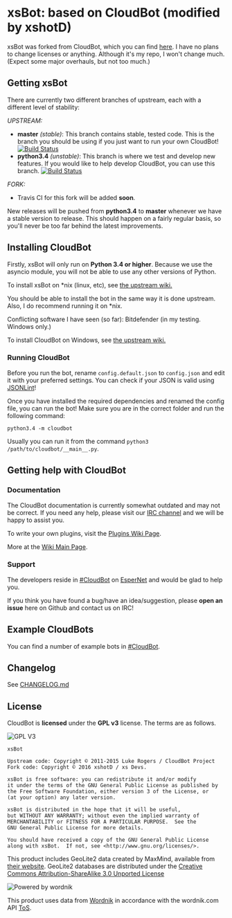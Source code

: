 # xsBot: based on CloudBot (modified by xshotD)

xsBot was forked from CloudBot, which you can find [here](https://github.com/CloudBotIRC/CloudBot).
I have no plans to change licenses or anything. Although it's my repo, I won't change much. (Expect some major overhauls, but not too much.)

## Getting xsBot

There are currently two different branches of upstream, each with a different level of stability:

*UPSTREAM:* 
- **master** *(stable)*: This branch contains stable, tested code. This is the branch you should be using if you just want to run your own CloudBot! [![Build Status](https://travis-ci.org/CloudBotIRC/CloudBot.svg?branch=master)](https://travis-ci.org/CloudBotIRC/CloudBot)
 - **python3.4** *(unstable)*: This branch is where we test and develop new features. If you would like to help develop CloudBot, you can use this branch. [![Build Status](https://travis-ci.org/CloudBotIRC/CloudBot.svg?branch=python3.4)](https://travis-ci.org/CloudBotIRC/CloudBot)

*FORK:*

 - Travis CI for this fork will be added **soon**.
 
New releases will be pushed from **python3.4** to **master** whenever we have a stable version to release. This should happen on a fairly regular basis, so you'll never be too far behind the latest improvements.

## Installing CloudBot

Firstly, xsBot will only run on **Python 3.4 or higher**. Because we use the asyncio module, you will not be able to use any other versions of Python.

To install xsBot on *nix (linux, etc), see [the upstream wiki.](https://github.com/CloudBotIRC/CloudBot/wiki/Installing-on-*nix)

You should be able to install the bot in the same way it is done upstream. Also, I do recommend running it on *nix.

Conflicting software I have seen (so far): Bitdefender (in my testing. Windows only.)

To install CloudBot on Windows, see [the upstream wiki.](https://github.com/CloudBotIRC/CloudBot/wiki/Installing-on-Windows)


### Running CloudBot

Before you run the bot, rename `config.default.json` to `config.json` and edit it with your preferred settings. You can check if your JSON is valid using [JSONLint](http://jsonlint.com/)!

Once you have installed the required dependencies and renamed the config file, you can run the bot! Make sure you are in the correct folder and run the following command:

```
python3.4 -m cloudbot
```

Usually you can run it from the command `python3 /path/to/cloudbot/__main__.py`.

## Getting help with CloudBot

### Documentation

The CloudBot documentation is currently somewhat outdated and may not be correct. If you need any help, please visit our [IRC channel](irc://irc.esper.net/cloudbot) and we will be happy to assist you.

To write your own plugins, visit the [Plugins Wiki Page](https://github.com/CloudBotIRC/CloudBot/wiki/Writing-your-first-command-plugin).

More at the [Wiki Main Page](https://github.com/CloudBotIRC/CloudBot/wiki).

### Support

The developers reside in [#CloudBot](irc://irc.esper.net/cloudbot) on [EsperNet](http://esper.net) and would be glad to help you.

If you think you have found a bug/have an idea/suggestion, please **open an issue** here on Github and contact us on IRC!

## Example CloudBots

You can find a number of example bots in [#CloudBot](irc://irc.esper.net/cloudbot "Connect via IRC to #CloudBot on irc.esper.net").

## Changelog

See [CHANGELOG.md](https://github.com/CloudBotIRC/CloudBot/blob/master/CHANGELOG.md)

## License

CloudBot is **licensed** under the **GPL v3** license. The terms are as follows.

![GPL V3](https://www.gnu.org/graphics/gplv3-127x51.png)
    
    xsBot

    Upstream code: Copyright © 2011-2015 Luke Rogers / CloudBot Project
    Fork code: Copyright © 2016 xshotD / xs Devs.

    xsBot is free software: you can redistribute it and/or modify
    it under the terms of the GNU General Public License as published by
    the Free Software Foundation, either version 3 of the License, or
    (at your option) any later version.

    xsBot is distributed in the hope that it will be useful,
    but WITHOUT ANY WARRANTY; without even the implied warranty of
    MERCHANTABILITY or FITNESS FOR A PARTICULAR PURPOSE.  See the
    GNU General Public License for more details.

    You should have received a copy of the GNU General Public License
    along with xsBot.  If not, see <http://www.gnu.org/licenses/>.
    
This product includes GeoLite2 data created by MaxMind, available from
<a href="http://www.maxmind.com">their website</a>. GeoLite2 databases are distributed under the [Creative Commons Attribution-ShareAlike 3.0 Unported License](https://creativecommons.org/licenses/by-sa/3.0/)

![Powered by wordnik](https://www.wordnik.com/img/wordnik_badge_a1.png)

This product uses data from <a href="http://wordnik.com">Wordnik</a> in accordance with the wordnik.com API <a href="http://developer.wordnik.com/#!/terms">ToS</a>.
